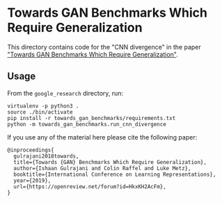# Towards GAN Benchmarks Which Require Generalization

This directory contains code for the "CNN divergence" in the paper ["Towards GAN Benchmarks Which Require Generalization"](https://openreview.net/forum?id=HkxKH2AcFm).

## Usage

From the `google_research` directory, run:

```
virtualenv -p python3 .
source ./bin/activate
pip install -r towards_gan_benchmarks/requirements.txt
python -m towards_gan_benchmarks.run_cnn_divergence
```

If you use any of the material here please cite the following paper:

```
@inproceedings{
  gulrajani2018towards,
  title={Towards {GAN} Benchmarks Which Require Generalization},
  author={Ishaan Gulrajani and Colin Raffel and Luke Metz},
  booktitle={International Conference on Learning Representations},
  year={2019},
  url={https://openreview.net/forum?id=HkxKH2AcFm},
}
```
